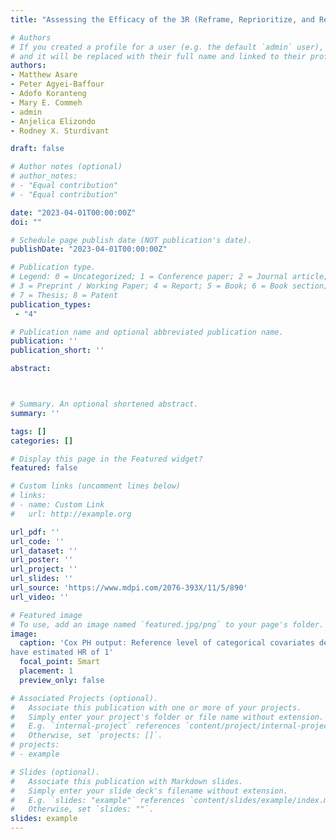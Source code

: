 ```yaml
---
title: "Assessing the Efficacy of the 3R (Reframe, Reprioritize, and Reform) Communication Model to Increase HPV Vaccinations Acceptance in Ghana: Community-Based Intervention."

# Authors
# If you created a profile for a user (e.g. the default `admin` user), write the username (folder name) here 
# and it will be replaced with their full name and linked to their profile.
authors:
- Matthew Asare
- Peter Agyei-Baffour
- Adofo Koranteng
- Mary E. Commeh 
- admin
- Anjelica Elizondo 
- Rodney X. Sturdivant

draft: false

# Author notes (optional)
# author_notes:
# - "Equal contribution"
# - "Equal contribution"

date: "2023-04-01T00:00:00Z"
doi: ""

# Schedule page publish date (NOT publication's date).
publishDate: "2023-04-01T00:00:00Z"

# Publication type.
# Legend: 0 = Uncategorized; 1 = Conference paper; 2 = Journal article;
# 3 = Preprint / Working Paper; 4 = Report; 5 = Book; 6 = Book section;
# 7 = Thesis; 8 = Patent
publication_types: 
 - "4"

# Publication name and optional abbreviated publication name.
publication: ''
publication_short: ''

abstract: 



# Summary. An optional shortened abstract.
summary: ''

tags: []
categories: []

# Display this page in the Featured widget?
featured: false

# Custom links (uncomment lines below)
# links:
# - name: Custom Link
#   url: http://example.org

url_pdf: ''
url_code: ''
url_dataset: ''
url_poster: ''
url_project: ''
url_slides: ''
url_source: 'https://www.mdpi.com/2076-393X/11/5/890'
url_video: ''

# Featured image
# To use, add an image named `featured.jpg/png` to your page's folder. 
image:
  caption: 'Cox PH output: Reference level of categorical covariates denoted reference and
have estimated HR of 1'
  focal_point: Smart
  placement: 1
  preview_only: false

# Associated Projects (optional).
#   Associate this publication with one or more of your projects.
#   Simply enter your project's folder or file name without extension.
#   E.g. `internal-project` references `content/project/internal-project/index.md`.
#   Otherwise, set `projects: []`.
# projects:
# - example

# Slides (optional).
#   Associate this publication with Markdown slides.
#   Simply enter your slide deck's filename without extension.
#   E.g. `slides: "example"` references `content/slides/example/index.md`.
#   Otherwise, set `slides: ""`.
slides: example
---
```


